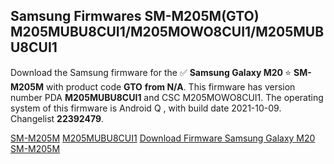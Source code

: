 <h2>Samsung Firmwares SM-M205M(GTO) M205MUBU8CUI1/M205MOWO8CUI1/M205MUBU8CUI1</h2>
Download the Samsung firmware for the ✅ <strong>Samsung Galaxy M20 </strong> ⭐ <strong>SM-M205M</strong> with product code <strong>GTO</strong> <strong> from N/A</strong>. This firmware has version number PDA <strong>M205MUBU8CUI1</strong> and CSC M205MOWO8CUI1. The operating system of this firmware is Android Q , with build date 2021-10-09. Changelist <strong>22392479</strong>.


[SM-M205M](https://samfirm.shop/samsung/model/SM-M205M)
[M205MUBU8CUI1](https://samfirm.shop/samsung/pda/M205MUBU8CUI1)
[Download Firmware Samsung Galaxy M20 SM-M205M](https://samfirm.shop/samsung/firmware/463623)
